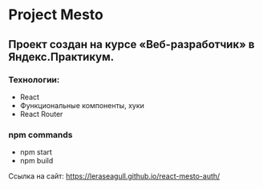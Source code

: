 # Project Mesto
## Проект создан на курсе «Веб-разработчик» в Яндекс.Практикум.

### Технологии:
* React
* Функциональные компоненты, хуки
* React Router
### npm commands
* npm start
* npm build


Ссылка на сайт: https://leraseagull.github.io/react-mesto-auth/
